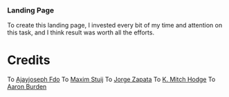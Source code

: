 ### Landing Page

To create this landing page, I invested every bit of my time and attention on this task, and I think result was worth all the efforts.

# Credits

To [Ajayjoseph Fdo](https://unsplash.com/@ajayjoseph)
To [Maxim Stuij](https://unsplash.com/@maximstuij)
To [Jorge Zapata](https://unsplash.com/@jorgezapatag)
To [K. Mitch Hodge](https://unsplash.com/@kmitchhodge)
To [Aaron Burden](https://unsplash.com/@aaronburden)
